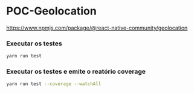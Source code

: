 # POC-Geolocation

https://www.npmjs.com/package/@react-native-community/geolocation

### Executar os testes 

```bash
yarn run test 
```

### Executar os testes e emite o reatório coverage

```bash
yarn run test --coverage --watchAll
```